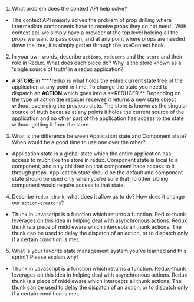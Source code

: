 1. What problem does the context API help solve?

- The context API majorly solves the problem of prop drilling where intermediate components have to receive props they do not need . With context api, we simply have a provider at the top level holding all the props we want to pass down, and at any point where props are needed down the tree, it is simply gotten through the useContext hook.

2. In your own words, describe `actions`, `reducers` and the `store` and their role in Redux. What does each piece do? Why is the store known as a 'single source of truth' in a redux application?

- A **STORE** in \***\*redux is what holds the entire current state tree of the application at any point in time. To change the state you need to dispatch an **ACTION** which goes into a **REDUCER.\*\* Depending on the type of action the reducer receives it returns a new state object without overriding the previous state.
  The store is known as the singular source of truth because at any points it holds the current source of the application and no other part of the application has access to the state without getting it from the store.

3. What is the difference between Application state and Component state? When would be a good time to use one over the other?

- Application state is a global state which the entire application has access to much like the store in redux. Component state is local to a component, and only children on that component hace access to it through props.
  Application state should be the default and component state should be used only when you're sure that no other sibling component would require access to that state.

4. Describe `redux-thunk`, what does it allow us to do? How does it change our `action-creators`?

- Thunk in Javascript is a function which returns a function. Redux-thunk leverages on this idea in helping deal with asynchronous actions. Redux thunk is a piece of middleware which intercepts all thunk actions. The thunk can be used to delay the dispatch of an action, or to dispatch only if a certain condition is met.

5. What is your favorite state management system you've learned and this sprint? Please explain why!

- Thunk in Javascript is a function which returns a function. Redux-thunk leverages on this idea in helping deal with asynchronous actions. Redux thunk is a piece of middleware which intercepts all thunk actions. The thunk can be used to delay the dispatch of an action, or to dispatch only if a certain condition is met.

